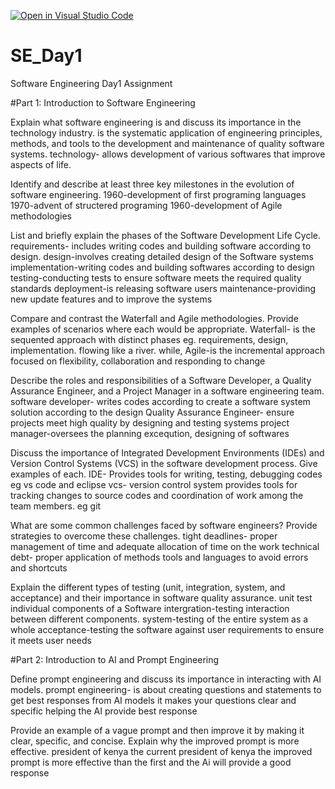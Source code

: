 [![Open in Visual Studio Code](https://classroom.github.com/assets/open-in-vscode-2e0aaae1b6195c2367325f4f02e2d04e9abb55f0b24a779b69b11b9e10269abc.svg)](https://classroom.github.com/online_ide?assignment_repo_id=15575752&assignment_repo_type=AssignmentRepo)
# SE_Day1
Software Engineering Day1 Assignment

#Part 1: Introduction to Software Engineering

Explain what software engineering is and discuss its importance in the technology industry.
is the systematic application 
of engineering principles, methods, and tools to the development and maintenance of quality software systems.
technology- allows development of various softwares that improve aspects of life.

Identify and describe at least three key milestones in the evolution of software engineering.
1960-development of first programing languages 
1970-advent of structered programing 
1960-development of Agile methodologies

List and briefly explain the phases of the Software Development Life Cycle.
requirements- includes writing codes and building software according to design.
design-involves creating detailed design of the Software systems
implementation-writing codes and building softwares according to design 
testing-conducting tests to ensure software meets the required quality standards 
deployment-is releasing software users
maintenance-providing new update features and to improve the systems

Compare and contrast the Waterfall and Agile methodologies. Provide examples of scenarios where each would be appropriate.
Waterfall- is the sequented approach with distinct phases eg. requirements, design, implementation. flowing like a river. while, Agile-is the incremental approach focused on flexibility, collaboration and responding to change


Describe the roles and responsibilities of a Software Developer, a Quality Assurance Engineer, and a Project Manager in a software engineering team.
software developer- writes codes according to create a software system solution according to the design 
Quality Assurance Engineer- ensure projects meet high quality by designing and testing systems 
project manager-oversees the planning exceqution, designing of softwares

Discuss the importance of Integrated Development Environments (IDEs) and Version Control Systems (VCS) in the software development process. Give examples of each.
IDE- Provides tools for writing, testing, debugging codes eg vs code and eclipse 
vcs- version control system  provides  tools for tracking changes to source codes and coordination of work among the team members. eg git


What are some common challenges faced by software engineers? Provide strategies to overcome these challenges.
tight deadlines- proper management of time and adequate allocation of time on the work
technical debt- proper application of  methods tools and languages to avoid errors and shortcuts 


Explain the different types of testing (unit, integration, system, and acceptance) and their importance in software quality assurance.
unit test individual components of a Software 
intergration-testing interaction between different components.
system-testing of the entire system as a whole
acceptance-testing the software against user requirements to ensure it meets user needs

#Part 2: Introduction to AI and Prompt Engineering


Define prompt engineering and discuss its importance in interacting with AI models.
prompt engineering- is about creating questions and statements to get best responses from AI models 
it makes your questions clear and specific helping the AI provide best response 

Provide an example of a vague prompt and then improve it by making it clear, specific, and concise. Explain why the improved prompt is more effective.
president of kenya
the current president of kenya
the improved prompt is more effective than the first and the Ai will provide a good response 
